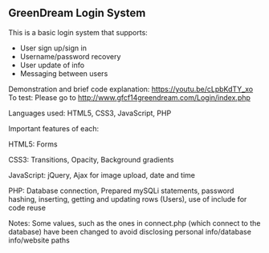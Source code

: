 GreenDream Login System
-----------------------

This is a basic login system that supports:

- User sign up/sign in
- Username/password recovery
- User update of info
- Messaging between users

Demonstration and brief code explanation: https://youtu.be/cLpbKdTY_xo
To test: Please go to http://www.gfcf14greendream.com/Login/index.php

Languages used: HTML5, CSS3, JavaScript, PHP

Important features of each:

HTML5: Forms

CSS3: Transitions, Opacity, Background gradients

JavaScript: jQuery, Ajax for image upload, date and time

PHP: Database connection, Prepared mySQLi statements, password hashing, inserting, getting and updating rows (Users), use of include for code reuse

Notes: Some values, such as the ones in connect.php (which connect to the database) have been changed to avoid disclosing personal info/database info/website paths
